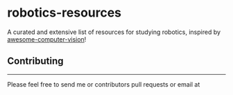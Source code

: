# robotics-resources
A curated and extensive list of resources for studying robotics, inspired by [awesome-computer-vision](https://github.com/jbhuang0604/awesome-computer-vision)!


## Contributing
---

Please feel free to send me or contributors pull requests or email at 

